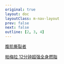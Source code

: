 ```yaml
---
original: true
layout: doc
layoutClass: m-nav-layout
prev: false
next: false
outline: [2, 3, 4]
---
```


<style src="/.vitepress/theme/style/nav.css"></style>

<script setup>
import { AUDIO_DATA } from '/.vitepress/theme/untils/navigation_data/audio'
</script>


[腹肌撕裂者](https://www.bilibili.com/video/BV1oJ411F7ka/?vd_source=b8719e53a0544cc942f16429afc45fdc) 

[帕梅拉 12分钟超强全身燃脂](https://www.bilibili.com/video/BV1Ek4y1r7Z4/?vd_source=b8719e53a0544cc942f16429afc45fdc) 



<MNavLinks v-for="{title, items} in AUDIO_DATA" :title="title" :items="items"/>